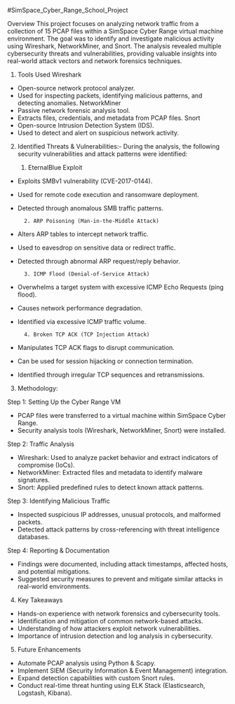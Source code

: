 #SimSpace_Cyber_Range_School_Project

Overview
This project focuses on analyzing network traffic from a collection of 15 PCAP files within a SimSpace Cyber Range virtual machine environment. The goal was to identify and investigate malicious activity using Wireshark, NetworkMiner, and Snort. The analysis revealed multiple cybersecurity threats and vulnerabilities, providing valuable insights into real-world attack vectors and network forensics techniques.

1. Tools Used
Wireshark
* Open-source network protocol analyzer.
* Used for inspecting packets, identifying malicious patterns, and detecting anomalies.
NetworkMiner
* Passive network forensic analysis tool.
* Extracts files, credentials, and metadata from PCAP files.
Snort
* Open-source Intrusion Detection System (IDS).
* Used to detect and alert on suspicious network activity.

2. Identified Threats & Vulnerabilities:-
During the analysis, the following security vulnerabilities and attack patterns were identified:
    
      1. EternalBlue Exploit
* Exploits SMBv1 vulnerability (CVE-2017-0144).
* Used for remote code execution and ransomware deployment.
* Detected through anomalous SMB traffic patterns.

        2. ARP Poisoning (Man-in-the-Middle Attack)
* Alters ARP tables to intercept network traffic.
* Used to eavesdrop on sensitive data or redirect traffic.
* Detected through abnormal ARP request/reply behavior.

        3. ICMP Flood (Denial-of-Service Attack)
* Overwhelms a target system with excessive ICMP Echo Requests (ping flood).
* Causes network performance degradation.
* Identified via excessive ICMP traffic volume.

        4. Broken TCP ACK (TCP Injection Attack)
* Manipulates TCP ACK flags to disrupt communication.
* Can be used for session hijacking or connection termination.
* Identified through irregular TCP sequences and retransmissions.

3. Methodology:

Step 1: Setting Up the Cyber Range VM
* PCAP files were transferred to a virtual machine within SimSpace Cyber Range.
* Security analysis tools (Wireshark, NetworkMiner, Snort) were installed.

Step 2: Traffic Analysis
* Wireshark: Used to analyze packet behavior and extract indicators of compromise (IoCs).
* NetworkMiner: Extracted files and metadata to identify malware signatures.
* Snort: Applied predefined rules to detect known attack patterns.

Step 3: Identifying Malicious Traffic
* Inspected suspicious IP addresses, unusual protocols, and malformed packets.
* Detected attack patterns by cross-referencing with threat intelligence databases.

Step 4: Reporting & Documentation
* Findings were documented, including attack timestamps, affected hosts, and potential mitigations.
* Suggested security measures to prevent and mitigate similar attacks in real-world environments.

4. Key Takeaways
* Hands-on experience with network forensics and cybersecurity tools.
* Identification and mitigation of common network-based attacks.
* Understanding of how attackers exploit network vulnerabilities.
* Importance of intrusion detection and log analysis in cybersecurity.

5. Future Enhancements
* Automate PCAP analysis using Python & Scapy.
* Implement SIEM (Security Information & Event Management) integration.
* Expand detection capabilities with custom Snort rules.
* Conduct real-time threat hunting using ELK Stack (Elasticsearch, Logstash, Kibana).
